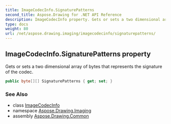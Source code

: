 ```yaml
---
title: ImageCodecInfo.SignaturePatterns
second_title: Aspose.Drawing for .NET API Reference
description: ImageCodecInfo property. Gets or sets a two dimensional array of bytes that represents the signature of the codec
type: docs
weight: 80
url: /net/aspose.drawing.imaging/imagecodecinfo/signaturepatterns/
---
```

## ImageCodecInfo.SignaturePatterns property

Gets or sets a two dimensional array of bytes that represents the signature of the codec.

```csharp
public byte[][] SignaturePatterns { get; set; }
```

### See Also

* class [ImageCodecInfo](../)
* namespace [Aspose.Drawing.Imaging](../../imagecodecinfo/)
* assembly [Aspose.Drawing.Common](../../../)


